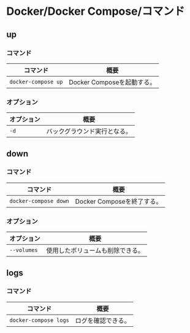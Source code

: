 # Docker/Docker Compose/コマンド

## up

### コマンド

|コマンド|概要|
|---|---|
|`docker-compose up`|Docker Composeを起動する。|

### オプション

|オプション|概要|
|---|---|
|`-d`|バックグラウンド実行となる。|

## down

### コマンド

|コマンド|概要|
|---|---|
|`docker-compose down`|Docker Composeを終了する。|

### オプション

|オプション|概要|
|---|---|
|`--volumes`|使用したボリュームも削除できる。|

## logs

### コマンド

|コマンド|概要|
|---|---|
|`docker-compose logs`|ログを確認できる。|
